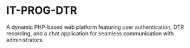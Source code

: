 # IT-PROG-DTR
A dynamic PHP-based web platform featuring user authentication, DTR recording, and a chat application for seamless communication with administrators.

